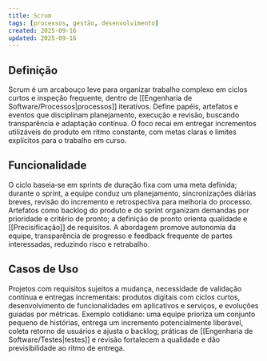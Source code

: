 ```yaml
---
title: Scrum
tags: [processos, gestão, desenvolvimento]
created: 2025-09-16
updated: 2025-09-16
---
```


## Definição

Scrum é um arcabouço leve para organizar trabalho complexo em ciclos curtos e inspeção frequente, dentro de [[Engenharia de Software/Processos|processos]] iterativos. Define papéis, artefatos e eventos que disciplinam planejamento, execução e revisão, buscando transparência e adaptação contínua. O foco recai em entregar incrementos utilizáveis do produto em ritmo constante, com metas claras e limites explícitos para o trabalho em curso.

## Funcionalidade

O ciclo baseia‑se em sprints de duração fixa com uma meta definida; durante o sprint, a equipe conduz um planejamento, sincronizações diárias breves, revisão do incremento e retrospectiva para melhoria do processo. Artefatos como backlog do produto e do sprint organizam demandas por prioridade e critério de pronto; a definição de pronto orienta qualidade e [[Precisificação]] de requisitos. A abordagem promove autonomia da equipe, transparência de progresso e feedback frequente de partes interessadas, reduzindo risco e retrabalho.

## Casos de Uso

Projetos com requisitos sujeitos a mudança, necessidade de validação contínua e entregas incrementais: produtos digitais com ciclos curtos, desenvolvimento de funcionalidades em aplicativos e serviços, e evoluções guiadas por métricas. Exemplo cotidiano: uma equipe prioriza um conjunto pequeno de histórias, entrega um incremento potencialmente liberável, coleta retorno de usuários e ajusta o backlog; práticas de [[Engenharia de Software/Testes|testes]] e revisão fortalecem a qualidade e dão previsibilidade ao ritmo de entrega.

